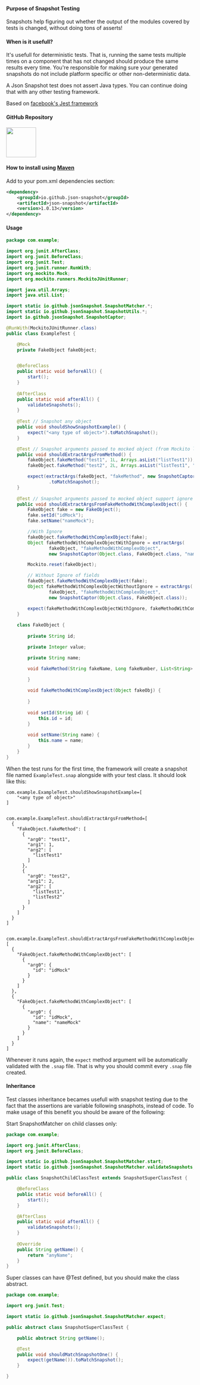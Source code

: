 #### Purpose of Snapshot Testing
Snapshots help figuring out whether the output of the modules covered by tests is changed, without doing tons of asserts!

#### When is it usefull?

It's usefull for deterministic tests. That is, running the same tests multiple times on a component that has not changed 
should produce the same results every time. You're responsible for making sure your generated snapshots do not include 
platform specific or other non-deterministic data. 

A Json Snapshot test does not assert Java types. You can continue doing that with any other testing framework.


Based on [facebook's Jest framework](https://facebook.github.io/jest/docs/en/snapshot-testing.html)

#### GitHub Repository
<a href="https://github.com/json-snapshot/json-snapshot.github.io"><img src="https://assets-cdn.github.com/images/modules/logos_page/GitHub-Mark.png" width="80"></a>




#### How to install using [Maven](https://mvnrepository.com/artifact/io.github.json-snapshot/json-snapshot/1.0.13)



Add to your pom.xml dependencies section:

```xml
<dependency>
    <groupId>io.github.json-snapshot</groupId>
    <artifactId>json-snapshot</artifactId>
    <version>1.0.13</version>
</dependency>
```


#### Usage

```java
package com.example;

import org.junit.AfterClass;
import org.junit.BeforeClass;
import org.junit.Test;
import org.junit.runner.RunWith;
import org.mockito.Mock;
import org.mockito.runners.MockitoJUnitRunner;

import java.util.Arrays;
import java.util.List;

import static io.github.jsonSnapshot.SnapshotMatcher.*;
import static io.github.jsonSnapshot.SnapshotUtils.*;
import io.github.jsonSnapshot.SnapshotCaptor;

@RunWith(MockitoJUnitRunner.class)
public class ExampleTest {

    @Mock
    private FakeObject fakeObject;


    @BeforeClass
    public static void beforeAll() {
        start();
    }
    
    @AfterClass
    public static void afterAll() {
        validateSnapshots();
    }
    
    @Test // Snapshot any object
    public void shouldShowSnapshotExample() {
        expect("<any type of object>").toMatchSnapshot();
    }

    @Test // Snapshot arguments passed to mocked object (from Mockito library)
    public void shouldExtractArgsFromMethod() {
        fakeObject.fakeMethod("test1", 1L, Arrays.asList("listTest1"));
        fakeObject.fakeMethod("test2", 2L, Arrays.asList("listTest1", "listTest2"));

        expect(extractArgs(fakeObject, "fakeMethod", new SnapshotCaptor(String.class), new SnapshotCaptor(Long.class), new SnapshotCaptor(List.class)))
                .toMatchSnapshot();
    }
    
    @Test // Snapshot arguments passed to mocked object support ignore of fields
    public void shouldExtractArgsFromFakeMethodWithComplexObject() {
        FakeObject fake = new FakeObject();
        fake.setId("idMock");
        fake.setName("nameMock");

        //With Ignore
        fakeObject.fakeMethodWithComplexObject(fake);
        Object fakeMethodWithComplexObjectWithIgnore = extractArgs(
                fakeObject, "fakeMethodWithComplexObject", 
                new SnapshotCaptor(Object.class, FakeObject.class, "name"));

        Mockito.reset(fakeObject);

        // Without Ignore of fields
        fakeObject.fakeMethodWithComplexObject(fake);
        Object fakeMethodWithComplexObjectWithoutIgnore = extractArgs(
                fakeObject, "fakeMethodWithComplexObject", 
                new SnapshotCaptor(Object.class, FakeObject.class));

        expect(fakeMethodWithComplexObjectWithIgnore, fakeMethodWithComplexObjectWithoutIgnore).toMatchSnapshot();
    }
    
    class FakeObject {
        
        private String id;

        private Integer value;

        private String name;

        void fakeMethod(String fakeName, Long fakeNumber, List<String> fakeList) {

        }
        
        void fakeMethodWithComplexObject(Object fakeObj) {
        
        }
        
        void setId(String id) {
            this.id = id;
        }
        
        void setName(String name) {
            this.name = name;
        }
    }
}
```

When the test runs for the first time, the framework will create a snapshot file named `ExampleTest.snap` alongside with your test class. It should look like this:
```text
com.example.ExampleTest.shouldShowSnapshotExample=[
    "<any type of object>"
]


com.example.ExampleTest.shouldExtractArgsFromMethod=[
  {
    "FakeObject.fakeMethod": [
      {
        "arg0": "test1",
        "arg1": 1,
        "arg2": [
          "listTest1"
        ]
      },
      {
        "arg0": "test2",
        "arg1": 2,
        "arg2": [
          "listTest1",
          "listTest2"
        ]
      }
    ]
  }
]


com.example.ExampleTest.shouldExtractArgsFromFakeMethodWithComplexObject=[
  {
    "FakeObject.fakeMethodWithComplexObject": [
      {
        "arg0": {
          "id": "idMock"
        }
      }
    ]
  },
  {
    "FakeObject.fakeMethodWithComplexObject": [
      {
        "arg0": {
          "id": "idMock",
          "name": "nameMock"
        }
      }
    ]
  }
]
```

Whenever it runs again, the `expect` method argument will be automatically validated with the `.snap` file. That is why you should commit every `.snap` file created.


#### Inheritance

Test classes inheritance becames usefull with snapshot testing due to the fact that the assertions are variable following snasphots, instead of code. 
To make usage of this benefit you should be aware of the following:

Start SnapshotMatcher on child classes only:

```java
package com.example;

import org.junit.AfterClass;
import org.junit.BeforeClass;

import static io.github.jsonSnapshot.SnapshotMatcher.start;
import static io.github.jsonSnapshot.SnapshotMatcher.validateSnapshots;

public class SnapshotChildClassTest extends SnapshotSuperClassTest {

    @BeforeClass
    public static void beforeAll() {
        start();
    }

    @AfterClass
    public static void afterAll() {
        validateSnapshots();
    }
    
    @Override
    public String getName() {
        return "anyName";
    }
}
```

Super classes can have @Test defined, but you should make the class abstract.

```java
package com.example;

import org.junit.Test;

import static io.github.jsonSnapshot.SnapshotMatcher.expect;

public abstract class SnapshotSuperClassTest {

    public abstract String getName();

    @Test
    public void shouldMatchSnapshotOne() {
        expect(getName()).toMatchSnapshot();
    }

}
```
